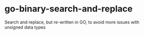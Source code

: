 # go-binary-search-and-replace
Search and replace, but re-written in GO, to avoid more issues with unsigned data types
